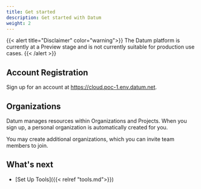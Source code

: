 ```yaml
---
title: Get started
description: Get started with Datum
weight: 2
---
```


{{< alert title="Disclaimer" color="warning">}}
The Datum platform is currently at a Preview stage and is not currently suitable
for production use cases.
{{< /alert >}}

## Account Registration

Sign up for an account at <https://cloud.poc-1.env.datum.net>.

## Organizations

Datum manages resources within Organizations and Projects. When you sign up,
a personal organization is automatically created for you.

You may create additional organizations, which you can invite team members to
join.

## What's next

- [Set Up Tools]({{< relref "tools.md">}})
